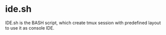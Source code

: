 # ide.sh
IDE.sh is the BASH script, which create tmux session with predefined layout to use it as console IDE.  
